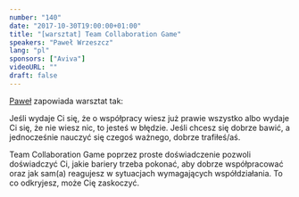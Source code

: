 ```yaml
---
number: "140"
date: "2017-10-30T19:00:00+01:00"
title: "[warsztat] Team Collaboration Game"
speakers: "Paweł Wrzeszcz"
lang: "pl"
sponsors: ["Aviva"]
videoURL: ""
draft: false
---
```


<a href="https://pawel.wrzesz.cz/" target="_blank">Paweł</a> zapowiada warsztat tak:

Jeśli wydaje Ci się, że o współpracy wiesz już prawie wszystko albo wydaje Ci się, że nie wiesz nic, to jesteś w błędzie. Jeśli chcesz się dobrze bawić, a jednocześnie nauczyć się czegoś ważnego, dobrze trafiłeś/aś.

Team Collaboration Game poprzez proste doświadczenie pozwoli doświadczyć Ci, jakie bariery trzeba pokonać, aby dobrze współpracować oraz jak sam(a) reagujesz w sytuacjach wymagających współdziałania. To co odkryjesz, może Cię zaskoczyć.
